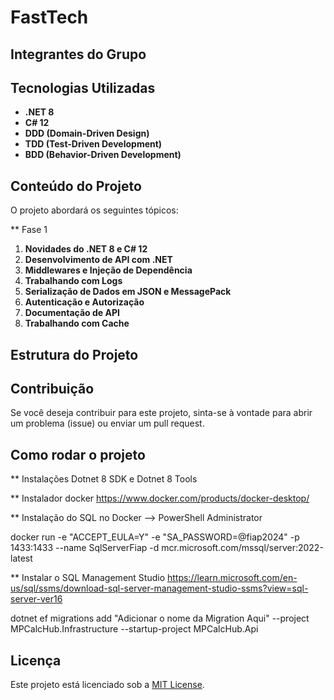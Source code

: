 # FastTech

## Integrantes do Grupo

## Tecnologias Utilizadas

- **.NET 8**
- **C# 12**
- **DDD (Domain-Driven Design)**
- **TDD (Test-Driven Development)**
- **BDD (Behavior-Driven Development)**

## Conteúdo do Projeto

O projeto abordará os seguintes tópicos:

** Fase 1
1. **Novidades do .NET 8 e C# 12**
2. **Desenvolvimento de API com .NET**
3. **Middlewares e Injeção de Dependência**
4. **Trabalhando com Logs**
5. **Serialização de Dados em JSON e MessagePack**
6. **Autenticação e Autorização**
7. **Documentação de API**
8. **Trabalhando com Cache**

## Estrutura do Projeto

## Contribuição

Se você deseja contribuir para este projeto, sinta-se à vontade para abrir um problema (issue) ou enviar um pull request.

## Como rodar o projeto

** Instalações
Dotnet 8 SDK e 
Dotnet 8 Tools

** Instalador docker
https://www.docker.com/products/docker-desktop/

** Instalação do SQL no Docker --> PowerShell Administrator

docker run -e "ACCEPT_EULA=Y" -e "SA_PASSWORD=@fiap2024" -p 1433:1433 --name SqlServerFiap -d mcr.microsoft.com/mssql/server:2022-latest

** Instalar o SQL Management Studio
https://learn.microsoft.com/en-us/sql/ssms/download-sql-server-management-studio-ssms?view=sql-server-ver16

dotnet ef migrations add "Adicionar o nome da Migration Aqui" --project MPCalcHub.Infrastructure --startup-project MPCalcHub.Api

## Licença

Este projeto está licenciado sob a [MIT License](LICENSE).

